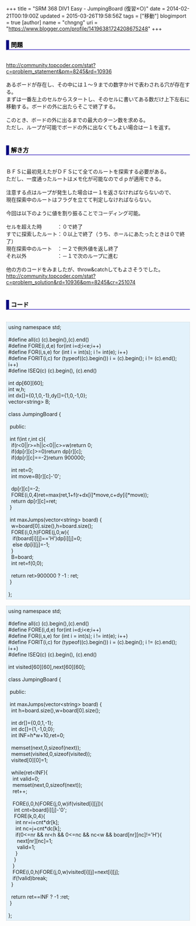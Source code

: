 +++
title = "SRM 368 DIV1 Easy - JumpingBoard (復習×○)"
date = 2014-02-21T00:19:00Z
updated = 2015-03-26T19:58:56Z
tags = ["移動"]
blogimport = true 
[author]
	name = "chngng"
	uri = "https://www.blogger.com/profile/14196381724208675248"
+++

<div dir="ltr" style="text-align: left;" trbidi="on"><h3 style="border-bottom: 2px solid slateblue; border-left: 8px solid navy; color: black; padding: 0px 0px 1px 5px;">問題 </h3><br /><a href="http://community.topcoder.com/stat?c=problem_statement&amp;pm=8245&amp;rd=10936" target="_blank">http://community.topcoder.com/stat?c=problem_statement&amp;pm=8245&amp;rd=10936</a><br /><br />あるボードが存在し、その中には１～９までの数字かＨで表わされる穴が存在する。<br />まずは一番左上のセルからスタートし、そのセルに書いてある数だけ上下左右に移動する。ボードの外に出たらそこで終了する。<br /><br />このとき、ボードの外に出るまでの最大のターン数を求める。<br />ただし、ループが可能でボードの外に出なくてもよい場合はー１を返す。<br /><br /><h3 style="border-bottom: 2px solid slateblue; border-left: 8px solid navy; color: black; padding: 0px 0px 1px 5px;">解き方 </h3><br />ＢＦＳに最初見えたがＤＦＳにて全てのルートを探索する必要がある。<br />ただし、一度通ったルートはメモ化が可能なのでｄｐが適用できる。<br /><br />注意する点はループが発生した場合はー１を返さなければならないので、<br />現在探索中のルートはフラグを立てて判定しなければならない。<br /><br />今回は以下のように値を割り振ることでコーディング可能。<br /><br />セルを超えた時　　　：０で終了<br />すでに探索したルート：０以上で終了（うち、ホールにあたったときは０で終了）<br />現在探索中のルート　：ー２で例外値を返し終了<br />それ以外　　　　　　：－１で次のループに進む<br /><br />他の方のコードをみましたが、throw&amp;catchしてもよさそうでした。<br /><a href="http://community.topcoder.com/stat?c=problem_solution&amp;rd=10936&amp;pm=8245&amp;cr=251074" target="_blank">http://community.topcoder.com/stat?c=problem_solution&amp;rd=10936&amp;pm=8245&amp;cr=251074</a><br /><br /><h3 style="border-bottom: 2px solid slateblue; border-left: 8px solid navy; color: black; padding: 0px 0px 1px 5px;">コード </h3><br /><div style="background-color: #e3f2fb; border: 1px dotted #CCCCCC; padding: 5px;">using namespace std;<br /><br />#define all(c) (c).begin(),(c).end()<br />#define FORE(i,d,e) for(int i=d;i&lt;e;i++)<br />#define FOR(i,s,e) for (int i = int(s); i != int(e); i++)<br />#define FORIT(i,c) for (typeof((c).begin()) i = (c).begin(); i != (c).end(); i++)<br />#define ISEQ(c) (c).begin(), (c).end()<br /><br />int dp[60][60];<br />int w,h;<br />int dx[]={0,1,0,-1},dy[]={1,0,-1,0};<br />vector&lt;string&gt; B;<br /><br />class JumpingBoard {<br /><br /><span class="Apple-tab-span" style="white-space: pre;"> </span>public:<br /><br /><span class="Apple-tab-span" style="white-space: pre;"> </span>int f(int r,int c){<br /><span class="Apple-tab-span" style="white-space: pre;">  </span>if(r&lt;0||r&gt;=h||c&lt;0||c&gt;=w)return 0;<br /><span class="Apple-tab-span" style="white-space: pre;">  </span>if(dp[r][c]&gt;=0)return dp[r][c];<br /><span class="Apple-tab-span" style="white-space: pre;">  </span>if(dp[r][c]==-2)return 900000;<br /><br /><span class="Apple-tab-span" style="white-space: pre;">  </span>int ret=0;<br /><span class="Apple-tab-span" style="white-space: pre;">  </span>int move=B[r][c]-'0';<br /><br /><span class="Apple-tab-span" style="white-space: pre;">  </span>dp[r][c]=-2;<br /><span class="Apple-tab-span" style="white-space: pre;">  </span>FORE(i,0,4)ret=max(ret,1+f(r+dx[i]*move,c+dy[i]*move));<br /><span class="Apple-tab-span" style="white-space: pre;">  </span>return dp[r][c]=ret;<br /><span class="Apple-tab-span" style="white-space: pre;"> </span>}<br /><br /><span class="Apple-tab-span" style="white-space: pre;"> </span>int maxJumps(vector&lt;string&gt; board) {<br /><span class="Apple-tab-span" style="white-space: pre;">  </span>w=board[0].size(),h=board.size();<br /><span class="Apple-tab-span" style="white-space: pre;">  </span>FORE(i,0,h)FORE(j,0,w){<br /><span class="Apple-tab-span" style="white-space: pre;">   </span>if(board[i][j]=='H')dp[i][j]=0;<br /><span class="Apple-tab-span" style="white-space: pre;">   </span>else dp[i][j]=-1;<br /><span class="Apple-tab-span" style="white-space: pre;">  </span>}<br /><span class="Apple-tab-span" style="white-space: pre;">  </span>B=board;<br /><span class="Apple-tab-span" style="white-space: pre;">  </span>int ret=f(0,0);<br /><br /><span class="Apple-tab-span" style="white-space: pre;">  </span>return ret&gt;900000 ? -1 : ret;<br /><span class="Apple-tab-span" style="white-space: pre;"> </span>}<br /><br />};</div><br /><div style="background-color: #e3f2fb; border: 1px dotted #CCCCCC; padding: 5px;">using namespace std;<br /><br />#define all(c) (c).begin(),(c).end()<br />#define FORE(i,d,e) for(int i=d;i&lt;e;i++)<br />#define FOR(i,s,e) for (int i = int(s); i != int(e); i++)<br />#define FORIT(i,c) for (typeof((c).begin()) i = (c).begin(); i != (c).end(); i++)<br />#define ISEQ(c) (c).begin(), (c).end()<br /><br />int visited[60][60],next[60][60];<br /><br />class JumpingBoard {<br /><br /><span class="Apple-tab-span" style="white-space: pre;"> </span>public:<br /><br /><span class="Apple-tab-span" style="white-space: pre;"> </span>int maxJumps(vector&lt;string&gt; board) {<br /><span class="Apple-tab-span" style="white-space: pre;">  </span>int h=board.size(),w=board[0].size();<br /><br /><span class="Apple-tab-span" style="white-space: pre;">  </span>int dr[]={0,0,1,-1};<br /><span class="Apple-tab-span" style="white-space: pre;">  </span>int dc[]={1,-1,0,0};<br /><span class="Apple-tab-span" style="white-space: pre;">  </span>int INF=h*w+10,ret=0;<br /><br /><span class="Apple-tab-span" style="white-space: pre;">  </span>memset(next,0,sizeof(next));<br /><span class="Apple-tab-span" style="white-space: pre;">  </span>memset(visited,0,sizeof(visited));<br /><span class="Apple-tab-span" style="white-space: pre;">  </span>visited[0][0]=1;<br /><br /><span class="Apple-tab-span" style="white-space: pre;">  </span>while(ret&lt;INF){<br /><span class="Apple-tab-span" style="white-space: pre;">   </span>int valid=0;<br /><span class="Apple-tab-span" style="white-space: pre;">   </span>memset(next,0,sizeof(next));<br /><span class="Apple-tab-span" style="white-space: pre;">   </span>ret++;<br /><br /><span class="Apple-tab-span" style="white-space: pre;">   </span>FORE(i,0,h)FORE(j,0,w)if(visited[i][j]){<br /><span class="Apple-tab-span" style="white-space: pre;">    </span>int cnt=board[i][j]-'0';<br /><span class="Apple-tab-span" style="white-space: pre;">    </span>FORE(k,0,4){<br /><span class="Apple-tab-span" style="white-space: pre;">     </span>int nr=i+cnt*dr[k];<br /><span class="Apple-tab-span" style="white-space: pre;">     </span>int nc=j+cnt*dc[k];<br /><span class="Apple-tab-span" style="white-space: pre;">     </span>if(0&lt;=nr &amp;&amp; nr&lt;h &amp;&amp; 0&lt;=nc &amp;&amp; nc&lt;w &amp;&amp; board[nr][nc]!='H'){<br /><span class="Apple-tab-span" style="white-space: pre;">      </span>next[nr][nc]=1;<br /><span class="Apple-tab-span" style="white-space: pre;">      </span>valid=1;<br /><span class="Apple-tab-span" style="white-space: pre;">     </span>}<br /><span class="Apple-tab-span" style="white-space: pre;">    </span>}<br /><span class="Apple-tab-span" style="white-space: pre;">   </span>}<br /><span class="Apple-tab-span" style="white-space: pre;">   </span>FORE(i,0,h)FORE(j,0,w)visited[i][j]=next[i][j];<br /><span class="Apple-tab-span" style="white-space: pre;">   </span>if(!valid)break;<br /><span class="Apple-tab-span" style="white-space: pre;">  </span>}<br /><br /><span class="Apple-tab-span" style="white-space: pre;">  </span>return ret==INF ? -1 :ret;<br /><span class="Apple-tab-span" style="white-space: pre;"> </span>}<br /><br />};</div></div>

